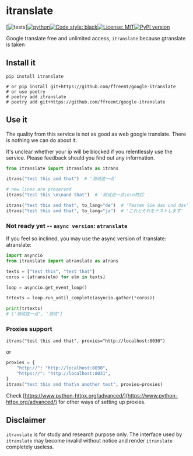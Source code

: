 # itranslate
[![tests](https://github.com/ffreemt/google-itranslate/actions/workflows/routine-tests.yml/badge.svg)][![python](https://img.shields.io/static/v1?label=python+&message=3.7%2B&color=blue)](https://img.shields.io/static/v1?label=python+&message=3.7%2B&color=blue)[![Code style: black](https://img.shields.io/badge/code%20style-black-000000.svg)](https://github.com/psf/black)[![License: MIT](https://img.shields.io/badge/License-MIT-yellow.svg)](https://opensource.org/licenses/MIT)[![PyPI version](https://badge.fury.io/py/itranslate.svg)](https://badge.fury.io/py/itranslate)

Google translate free and unlimited access, `itranslate` because gtranslate is taken

## Install it

```shell
pip install itranslate

# or pip install git+https://github.com/ffreemt/google-itranslate
# or use poetry
# poetry add itranslate
# poetry add git+https://github.com/ffreemt/google-itranslate

```

## Use it

The quality from this service is not as good as web google translate. There is nothing we can do about it.

It's unclear whether your ip will be blocked if you relentlessly use the service. Please feedback should you find out any information.

```python
from itranslate import itranslate as itrans

itrans("test this and that")  # '测试这一点'

# new lines are preserved
itrans("test this \n\nand that")  # '测试这一点\n\n然后'

itrans("test this and that", to_lang="de")  # 'Testen Sie das und das'
itrans("test this and that", to_lang="ja")  # 'これとそれをテストします'
```

### Not ready yet -- `async version`: `atranslate`
If you feel so inclined, you may use the async version of itranslate: atranslate:
```python
import asyncio
from itranslate import atranslate as atrans

texts = ["test this", "test that"]
coros = [atrans(elm) for elm in texts]

loop = asyncio.get_event_loop()

trtexts = loop.run_until_complete(asyncio.gather(*coros))

print(trtexts)
# ['测试这一点', '测试']
```

### Proxies support
```
itrans("test this and that", proxies="http://localhost:8030")
```
or
```python
proxies = {
    "http://": "http://localhost:8030",
    "https://": "http://localhost:8031",
}
itrans("test this and that\n another test", proxies=proxies)
```

Check [https://www.python-httpx.org/advanced/](https://www.python-httpx.org/advanced/) for other ways of setting up proxies.

## Disclaimer
``itranslate`` is for study and research purpose only. The interface used by ``itranslate`` may become invalid without notice and render ``itranslate`` completely useless.
